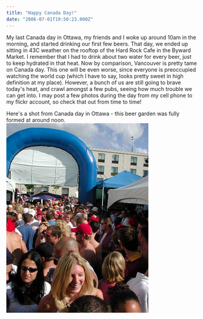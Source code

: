 ```yaml
---
title: "Happy Canada Day!"
date: "2006-07-01T19:50:23.000Z"
---
```


My last Canada day in Ottawa, my friends and I woke up around 10am in the morning, and started drinking our first few beers. That day, we ended up sitting in 43C weather on the rooftop of the Hard Rock Cafe in the Byward Market. I remember that I had to drink about two water for every beer, just to keep hydrated in that heat. Now by comparison, Vancouver is pretty tame on Canada day. This one will be even worse, since everyone is preoccupied watching the world cup (which I have to say, looks pretty sweet in high definition at my place). However, a bunch of us are still going to brave today's heat, and crawl amongst a few pubs, seeing how much trouble we can get into. I may post a few photos during the day from my cell phone to my flickr account, so check that out from time to time!

Here's a shot from Canada day in Ottawa - this beer garden was fully formed at around noon. [![More Canada Day 2001](images/179245362_7d193181b3.jpg)](http://www.flickr.com/photos/duanestorey/179245362/)
